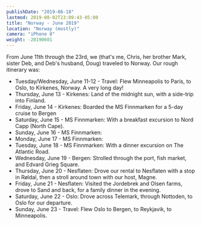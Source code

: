 ```yaml
---
publishDate: "2019-06-18"
lastmod: 2019-08-02T23:09:43-05:00
title: "Norway - June 2019"
location: "Norway (mostly)"
camera: "iPhone 8"
weight: -20190601
---
```


From June 11th through the 23rd, we (that's me, Chris, her brother Mark, sister Deb, and Deb's husband, Doug) traveled to Norway.  Our rough itinerary was:

  - Tuesday/Wednesday, June 11-12 - Travel: Flew Minneapolis to Paris, to Oslo, to Kirkenes, Norway.  A very long day!
  - Thursday, June 13 - Kirkenes: Land of the midnight sun, with a side-trip into Finland.
  - Friday, June 14 - Kirkenes: Boarded the MS Finnmarken for a 5-day cruise to Bergen
  - Saturday, June 15 - MS Finnmarken: With a breakfast excursion to Nord Capp (North Cape).
  - Sunday, June 16 - MS Finnmarken:
  - Monday, June 17 - MS Finnmarken:
  - Tuesday, June 18 - MS Finnmarken: With a dinner excursion on The Atlantic Road.
  - Wednesday, June 19 - Bergen: Strolled through the port, fish market, and Edvard Grieg Square.
  - Thursday, June 20 - Nesflaten: Drove our rental to Nesflaten with a stop in Røldal, then a stroll around town with our host, Magne.
  - Friday, June 21 - Nesflaten: Visited the Jordebrek and Olsen farms, drove to Sand and back, for a family dinner in the evening.
  - Saturday, June 22 - Oslo: Drove across Telemark, through Nottoden, to Oslo for our departure.
  - Sunday, June 23 - Travel: Flew Oslo to Bergen, to Reykjavik, to Minneapolis.
